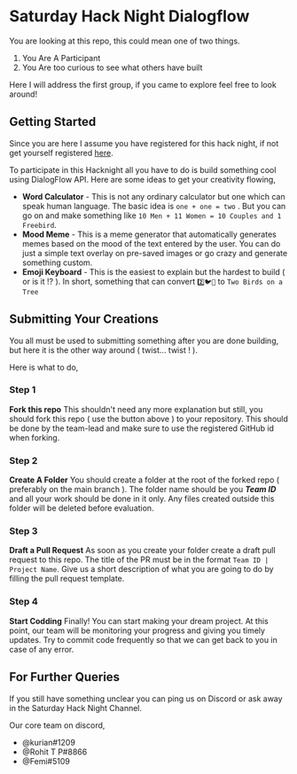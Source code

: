 # Saturday Hack Night Dialogflow

You are looking at this repo, this could mean one of two things.
  1. You Are A Participant
  2. You Are too curious to see what others have built
 
Here I will address the first group, if you came to explore feel free to look around!

## Getting Started

Since you are here I assume you have registered for this hack night, if not get yourself registered [here](http://tinkerhub.org/saturday-hack-night/). 

To participate in this Hacknight all you have to do is build something cool using DialogFlow API. Here are some ideas to get your creativity flowing,

 - **Word Calculator** - This is not any ordinary calculator but one which can speak human language. The basic idea is `one + one = two` . But you can go on and make something like `10 Men + 11 Women = 10 Couples and 1 Freebird`. 
 - **Mood Meme** - This is a meme generator that automatically generates memes based on the mood of the text entered by the user. You can do just a simple text overlay on pre-saved images or go crazy and generate something custom.
 - **Emoji Keyboard** - This is the easiest to explain but the hardest to build ( or is it !? ). In short, something that can convert `2️⃣🐦🌳` to `Two Birds on a Tree`

## Submitting Your Creations

You all must be used to submitting something after you are done building, but here it is the other way around ( twist... twist ! ).

Here is what to do,

### Step 1
**Fork this repo** This shouldn't need any more explanation but still, you should fork this repo ( use the button above ) to your repository. This should be done by the team-lead and make sure to use the registered GitHub id when forking.

### Step 2 
**Create A Folder** You should create a folder at the root of the forked repo (  preferably on the main branch ). The folder name should be you ***Team ID*** and all your work should be done in it only. Any files created outside this folder will be deleted before evaluation.

### Step 3
**Draft a Pull Request** As soon as you create your folder create a draft pull request to this repo. The title of the PR must be in the format `Team ID | Project Name`. Give us a short description of what you are going to do by filling the pull request template.

### Step 4
**Start Codding** Finally! You can start making your dream project. At this point, our team will be monitoring your progress and giving you timely updates. Try to commit code frequently so that we can get back to you in case of any error.

## For Further Queries

If you still have something unclear you can ping us on Discord or ask away in the Saturday Hack Night Channel.

Our core team on discord,
 - @kurian#1209
 - @Rohit T P#8866
 - @Femi#5109 
